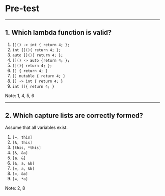 <!-- .slide: data-background="#111111" -->

# Pre-test

___

## 1. Which lambda function is valid?

1. `[]() -> int { return 4; };`
1. `int [](){ return 4; };`
1. `auto [](){ return 4; };`
1. `[]() -> auto {return 4; };`
1. `[](){ return 4; };`
1. `[] { return 4; }`
1. `[] mutable { return 4; }`
1. `[] -> int { return 4; }`
1. `int []{ return 4; }`

Note: 1, 4, 5, 6

___

## 2. Which capture lists are correctly formed?

Assume that all variables exist.

1. `[=, this]`
2. `[&, this]`
3. `[this, *this]`
4. `[&, &a]`
5. `[a, &]`
6. `[&, a, &b]`
7. `[=, a, &b]`
8. `[=, &a]`
9. `[=, *a]`

Note: 2, 8
